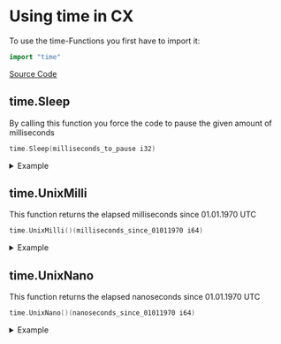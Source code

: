 # Using time in CX
To use the time-Functions you first have to import it:
```go 
import "time" 
```
[Source Code](https://github.com/skycoin/cx/blob/develop/cx/op_time.go)

## time.Sleep
By calling this function you force the code to pause the given amount of milliseconds

```go
time.Sleep(milliseconds_to_pause i32)
```
<details>
<summary>Example</summary>

```go
//time.Sleep
////input
var milliseconds_to_pause i32 = 1000
////function call
time.Sleep(milliseconds_to_pause)
```
</details>

## time.UnixMilli
This function returns the elapsed milliseconds since 01.01.1970 UTC
```go
time.UnixMilli()(milliseconds_since_01011970 i64)
```
<details>
<summary>Example</summary>

```go
//time.UnixMilli
////output
var milliseconds_since_01011970 i64
////function call
milliseconds_since_01011970  = time.UnixMilli()
```
</details>

## time.UnixNano
This function returns the elapsed nanoseconds since 01.01.1970 UTC
```go
time.UnixNano()(nanoseconds_since_01011970 i64)
```
<details>
<summary>Example</summary>

```go
//time.UnixNano
////output
var nanoseconds_since_01011970 i64
////function call
nanoseconds_since_01011970  = time.UnixNano()
```
</details>
 
